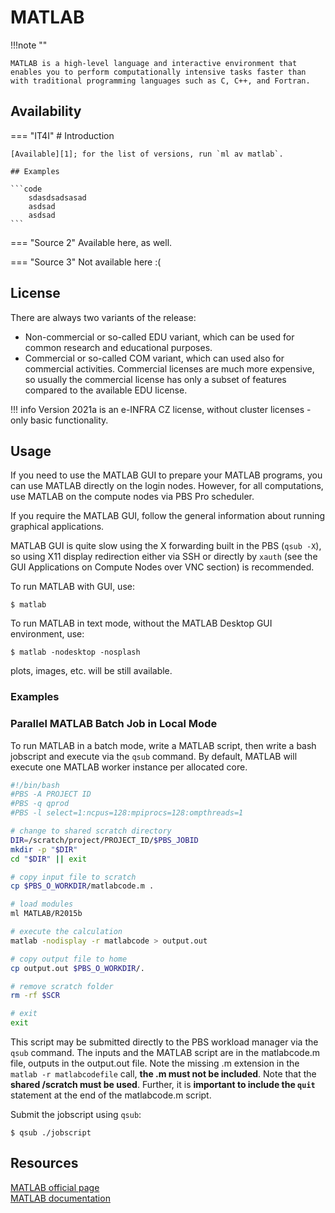 # MATLAB

!!!note ""

    MATLAB is a high-level language and interactive environment that enables you to perform computationally intensive tasks faster than with traditional programming languages such as C, C++, and Fortran.

## Availability

=== "IT4I"
    # Introduction

    [Available][1]; for the list of versions, run `ml av matlab`.

    ## Examples

    ```code
        sdasdsadsasad
        asdsad
        asdsad
    ```
    
=== "Source 2"
    Available here, as well.

=== "Source 3"
    Not available here :(

## License

There are always two variants of the release:

* Non-commercial or so-called EDU variant, which can be used for common research and educational purposes.
* Commercial or so-called COM variant, which can used also for commercial activities. Commercial licenses are much more expensive, so usually the commercial license has only a subset of features compared to the available EDU license.

!!! info
    Version 2021a is an e-INFRA CZ license, without cluster licenses - only basic functionality.

## Usage

If you need to use the MATLAB GUI to prepare your MATLAB programs, you can use MATLAB directly on the login nodes. However, for all computations, use MATLAB on the compute nodes via PBS Pro scheduler.

If you require the MATLAB GUI, follow the general information about running graphical applications.

MATLAB GUI is quite slow using the X forwarding built in the PBS (`qsub -X`), so using X11 display redirection either via SSH or directly by `xauth` (see the GUI Applications on Compute Nodes over VNC section) is recommended.

To run MATLAB with GUI, use:

```console
$ matlab
```

To run MATLAB in text mode, without the MATLAB Desktop GUI environment, use:

```console
$ matlab -nodesktop -nosplash
```

plots, images, etc. will be still available.

### Examples

### Parallel MATLAB Batch Job in Local Mode

To run MATLAB in a batch mode, write a MATLAB script, then write a bash jobscript and execute via the `qsub` command. By default, MATLAB will execute one MATLAB worker instance per allocated core.

```bash
#!/bin/bash
#PBS -A PROJECT ID
#PBS -q qprod
#PBS -l select=1:ncpus=128:mpiprocs=128:ompthreads=1

# change to shared scratch directory
DIR=/scratch/project/PROJECT_ID/$PBS_JOBID
mkdir -p "$DIR"
cd "$DIR" || exit

# copy input file to scratch
cp $PBS_O_WORKDIR/matlabcode.m .

# load modules
ml MATLAB/R2015b

# execute the calculation
matlab -nodisplay -r matlabcode > output.out

# copy output file to home
cp output.out $PBS_O_WORKDIR/.

# remove scratch folder
rm -rf $SCR

# exit
exit
```

This script may be submitted directly to the PBS workload manager via the `qsub` command.  The inputs and the MATLAB script are in the matlabcode.m file, outputs in the output.out file. Note the missing .m extension in the `matlab -r matlabcodefile` call, **the .m must not be included**.  Note that the **shared /scratch must be used**. Further, it is **important to include the `quit`** statement at the end of the matlabcode.m script.

Submit the jobscript using `qsub`:

```console
$ qsub ./jobscript
```

## Resources

[MATLAB official page][1]<br>
[MATLAB documentation][2]

[1]: https://www.mathworks.com/products/matlab.html
[2]: https://www.mathworks.com/help/matlab/
